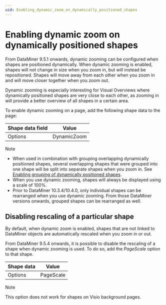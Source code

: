 ```yaml
---
uid: Enabling_dynamic_zoom_on_dynamically_positioned_shapes
---
```


# Enabling dynamic zoom on dynamically positioned shapes

From DataMiner 9.5.1 onwards, dynamic zooming can be configured when shapes are positioned dynamically. When dynamic zooming is enabled, shapes will not change in size when you zoom in, but will instead be repositioned. Shapes will move away from each other when you zoom in and will move closer together when you zoom out.

Dynamic zooming is especially interesting for Visual Overviews where dynamically positioned shapes are very close to each other, as zooming in will provide a better overview of all shapes in a certain area.

To enable dynamic zooming on a page, add the following shape data to the page:

| Shape data field | Value       |
|------------------|-------------|
| Options          | DynamicZoom |

> [!NOTE]
>
> - When used in combination with grouping overlapping dynamically positioned shapes, several overlapping shapes that were grouped into one shape will be split into separate shapes when you zoom in. See [Enabling grouping of dynamically positioned shapes](xref:Enabling_grouping_of_dynamically_positioned_shapes).
> - When you use dynamic zooming, shapes will always be displayed using a scale of 100%.
> - Prior to DataMiner 10.3.4/10.4.0, only individual shapes can be rearranged when you use dynamic zooming. From those DataMiner versions onwards, grouped shapes can be rearranged as well. <!-- RN 35323 -->

## Disabling rescaling of a particular shape

By default, when dynamic zoom is enabled, shapes that are not linked to DataMiner objects are automatically rescaled when you zoom in or out.

From DataMiner 9.5.4 onwards, it is possible to disable the rescaling of a shape when dynamic zooming is used. To do so, add the *PageScale* option to that shape.

| Shape data | Value     |
|------------|-----------|
| Options    | PageScale |

> [!NOTE]
> This option does not work for shapes on Visio background pages.
